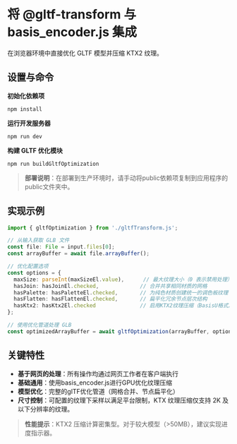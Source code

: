 
# 将 @gltf-transform 与 basis_encoder.js 集成

在浏览器环境中直接优化 GLTF 模型并压缩 KTX2 纹理。

## 设置与命令

**初始化依赖项**

`npm install`

**运行开发服务器**

`npm run dev`

**构建 GLTF 优化模块**

 `npm run buildGltfOptimization`

> **部署说明**：在部署到生产环境时，请手动将public依赖项复制到应用程序的public文件夹中。

## 实现示例

```typescript
import { gltfOptimization } from './gltfTransform.js';

// 从输入获取 GLB 文件
const file: File = input.files[0];
const arrayBuffer = await file.arrayBuffer();

// 优化配置选项
const options = {
  maxSize: parseInt(maxSizeEl.value),      // 最大纹理大小（0 表示禁用处理）
  hasJoin: hasJoinEl.checked,             // 合并共享相同材质的网格
  hasPalette: hasPaletteEl.checked,       // 为纯色材质创建统一的调色板纹理
  hasFlatten: hasFlattenEl.checked,       // 扁平化冗余节点层次结构
  hasKtx2: hasKtx2El.checked              // 启用KTX2纹理压缩（BasisU格式）
};

// 使用优化管道处理 GLB
const optimizedArrayBuffer = await gltfOptimization(arrayBuffer, options);
```

## 关键特性

- **基于网页的处理**：所有操作均通过网页工作者在客户端执行
- **基础通用**：使用basis_encoder.js进行GPU优化纹理压缩
- **模型优化**：完整的glTF优化管道（网格合并、节点扁平化）
- **尺寸控制**：可配置的纹理下采样以满足平台限制，KTX 纹理压缩仅支持 2K 及以下分辨率的纹理。

> **性能提示**：KTX2 压缩计算密集型。对于较大模型（>50MB），建议实现进度指示器。
